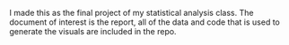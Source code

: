 I made this as the final project of my statistical analysis class.
The document of interest is the report, all of the data and code that is used to generate the visuals are included in the repo.
